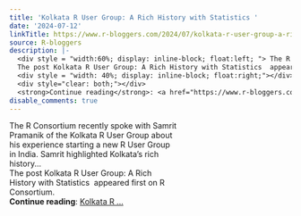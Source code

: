 ```yaml
---
title: 'Kolkata R User Group: A Rich History with Statistics '
date: '2024-07-12'
linkTitle: https://www.r-bloggers.com/2024/07/kolkata-r-user-group-a-rich-history-with-statistics/
source: R-bloggers
description: |-
  <div style = "width:60%; display: inline-block; float:left; "> The R Consortium recently spoke with Samrit Pramanik of the Kolkata R User Group about his experience starting a new R User Group in India. Samrit highlighted Kolkata’s rich history...<br />
  The post Kolkata R User Group: A Rich History with Statistics  appeared first on R Consortium.</div>
  <div style = "width: 40%; display: inline-block; float:right;"></div>
  <div style="clear: both;"></div>
  <strong>Continue reading</strong>: <a href="https://www.r-bloggers.com/2024/07/kolkata-r-user-group-a-rich-history-with-statistics/">Kolkata R ...
disable_comments: true
---
```

<div style = "width:60%; display: inline-block; float:left; "> The R Consortium recently spoke with Samrit Pramanik of the Kolkata R User Group about his experience starting a new R User Group in India. Samrit highlighted Kolkata’s rich history...<br />
The post Kolkata R User Group: A Rich History with Statistics  appeared first on R Consortium.</div>
<div style = "width: 40%; display: inline-block; float:right;"></div>
<div style="clear: both;"></div>
<strong>Continue reading</strong>: <a href="https://www.r-bloggers.com/2024/07/kolkata-r-user-group-a-rich-history-with-statistics/">Kolkata R ...
